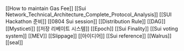 [[How to maintain Gas Fee]]
[[Sui Network_Technical_Architecture_Complete_Protocol_Analysis]]
[[SUI Hackathon 준비]]
[[0804 Sui session]]
[[Distribution Rule]]
[[DAG]]
[[Mysticeti]]
[[저장 리베이트 시스템]]
[[Epoch]]
[[Sui Finality]]
[[Sui voting system]]
[[MEV]]
[[Slippage]]
[[아이디어]]
[[Sui reference]]
[[Walrus]]
[[seal]]
